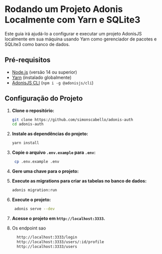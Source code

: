 # Rodando um Projeto Adonis Localmente com Yarn e SQLite3

Este guia irá ajudá-lo a configurar e executar um projeto AdonisJS localmente em sua máquina usando Yarn como gerenciador de pacotes e SQLite3 como banco de dados.

## Pré-requisitos

- [Node.js](https://nodejs.org/) (versão 14 ou superior)
- [Yarn](https://yarnpkg.com/) (instalado globalmente)
- [AdonisJS CLI](https://adonisjs.com/docs/4.1/installation#_installing_adonisjs) (`npm i -g @adonisjs/cli`)


## Configuração do Projeto

1. **Clone o repositório:**

   ```bash
   git clone https://github.com/simonscabello/adonis-auth
   cd adonis-auth
   ```
   
2. **Instale as dependências do projeto:**

   ```bash
   yarn install
   ```
   
3. **Copie o arquivo `.env.example` para `.env`:**

   ```bash
    cp .env.example .env
    ```
   
4. **Gere uma chave para o projeto:**
5. **Execute as migrations para criar as tabelas no banco de dados:**

   ```bash
   adonis migration:run
   ```
   
6. **Execute o projeto:**

   ```bash
    adonis serve --dev
    ```
   
7. **Acesse o projeto em `http://localhost:3333`.**

8. Os endpoint sao

    ```bash
      http://localhost:3333/login
      http://localhost:3333/users/:id/profile
      http://localhost:3333/users
      ```
